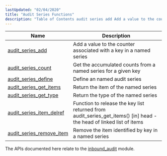 ```yaml
---
lastUpdated: "02/04/2020"
title: "Audit Series Functions"
description: "Table of Contents audit series add Add a value to the counter associated with a key in a named series audit series count Get the accumulated counts from a named series for a given key audit series define Define an named audit series audit series get items Return the item..."
---
```



| Name                                                                                                            | Description                                                                                                          |
|-----------------------------------------------------------------------------------------------------------------|----------------------------------------------------------------------------------------------------------------------|
| [audit_series_add](/momentum/3/3-api/apis-audit-series-add)                 | Add a value to the counter associated with a key in a named series                                                   |
| [audit_series_count](/momentum/3/3-api/apis-audit-series-count)             | Get the accumulated counts from a named series for a given key                                                       |
| [audit_series_define](/momentum/3/3-api/apis-audit-series-define)           | Define an named audit series                                                                                         |
| [audit_series_get_items](/momentum/3/3-api/apis-audit-series-get-items)     | Return the item of the named series                                                                                  |
| [audit_series_get_type](/momentum/3/3-api/apis-audit-series-get-type)       | Return the type of the named series                                                                                  |
| [audit_series_item_delref](/momentum/3/3-api/apis-audit-series-item-delref) | Function to release the key list returned from audit_series_get_items() [in] head - the head of linked list of items |
| [audit_series_remove_item](/momentum/3/3-api/apis-audit-series-remove-item) | Remove the item identified by key in a named series                                                                  |

The APIs documented here relate to the [inbound_audit](/momentum/3/3-reference/3-reference-modules-inbound-audit) module.